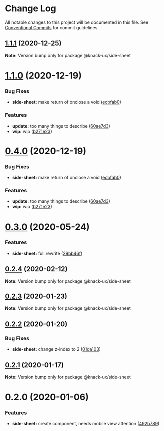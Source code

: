 # Change Log

All notable changes to this project will be documented in this file.
See [Conventional Commits](https://conventionalcommits.org) for commit guidelines.

## [1.1.1](https://github.com/knack-ux/knack-ux/compare/@knack-ux/side-sheet@1.1.0...@knack-ux/side-sheet@1.1.1) (2020-12-25)

**Note:** Version bump only for package @knack-ux/side-sheet





# [1.1.0](https://github.com/knack-ux/knack-ux/compare/@knack-ux/side-sheet@0.3.0...@knack-ux/side-sheet@1.1.0) (2020-12-19)


### Bug Fixes

* **side-sheet:** make return of onclose a void ([ecbfab0](https://github.com/knack-ux/knack-ux/commit/ecbfab08a10017feaa89a1dea761f4504dc8d0c3))


### Features

* **update:** too many things to describe ([60ae7d3](https://github.com/knack-ux/knack-ux/commit/60ae7d3a21f3504a2ed792d08d9b0b4d4a293549))
* **wip:** wip ([b271e23](https://github.com/knack-ux/knack-ux/commit/b271e238a81541a7bb4be59b1b623b39b7277719))





# [0.4.0](https://github.com/knack-ux/knack-ux/compare/@knack-ux/side-sheet@0.3.0...@knack-ux/side-sheet@0.4.0) (2020-12-19)


### Bug Fixes

* **side-sheet:** make return of onclose a void ([ecbfab0](https://github.com/knack-ux/knack-ux/commit/ecbfab08a10017feaa89a1dea761f4504dc8d0c3))


### Features

* **update:** too many things to describe ([60ae7d3](https://github.com/knack-ux/knack-ux/commit/60ae7d3a21f3504a2ed792d08d9b0b4d4a293549))
* **wip:** wip ([b271e23](https://github.com/knack-ux/knack-ux/commit/b271e238a81541a7bb4be59b1b623b39b7277719))





# [0.3.0](https://github.com/knack-ux/knack-ux/compare/@knack-ux/side-sheet@0.2.4...@knack-ux/side-sheet@0.3.0) (2020-05-24)


### Features

* **side-sheet:** full rewrite ([29bb46f](https://github.com/knack-ux/knack-ux/commit/29bb46f7a42217ce56e02e575194f7455fc4142d))





## [0.2.4](https://github.com/knack-ux/knack-ux/compare/@knack-ux/side-sheet@0.2.3...@knack-ux/side-sheet@0.2.4) (2020-02-12)

**Note:** Version bump only for package @knack-ux/side-sheet





## [0.2.3](https://github.com/knack-ux/knack-ux/compare/@knack-ux/side-sheet@0.2.2...@knack-ux/side-sheet@0.2.3) (2020-01-23)

**Note:** Version bump only for package @knack-ux/side-sheet





## [0.2.2](https://github.com/knack-ux/knack-ux/compare/@knack-ux/side-sheet@0.2.1...@knack-ux/side-sheet@0.2.2) (2020-01-20)


### Bug Fixes

* **side-sheet:** change z-index to 2 ([01da103](https://github.com/knack-ux/knack-ux/commit/01da103))





## [0.2.1](https://github.com/knack-ux/knack-ux/compare/@knack-ux/side-sheet@0.2.0...@knack-ux/side-sheet@0.2.1) (2020-01-17)

**Note:** Version bump only for package @knack-ux/side-sheet





# 0.2.0 (2020-01-06)


### Features

* **side-sheet:** create component, needs mobile view attention ([492b789](https://github.com/knack-ux/knack-ux/commit/492b789))
